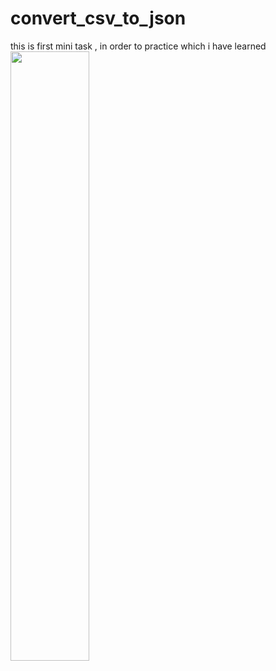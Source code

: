 # convert_csv_to_json
this is first mini task , in order to practice which i have learned
<img src="[url](https://img-c.udemycdn.com/redactor/raw/article_lecture/2023-05-26_09-51-15-86caf821669130d1481ea3e36226349f.png
)https://img-c.udemycdn.com/redactor/raw/article_lecture/2023-05-26_09-51-15-86caf821669130d1481ea3e36226349f.png
" width="50%" height="50%">
